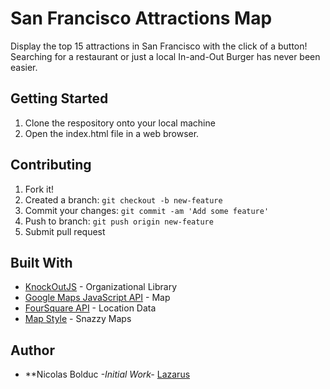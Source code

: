 # San Francisco Attractions Map

Display the top 15 attractions in San Francisco with the click of a button! Searching for a restaurant or just a local In-and-Out Burger has never been easier.

## Getting Started

1. Clone the respository onto your local machine
2. Open the index.html file in a web browser.

## Contributing

1. Fork it!
2. Created a branch: `git checkout -b new-feature`
3. Commit your changes: `git commit -am 'Add some feature'`
4. Push to branch: `git push origin new-feature`
5. Submit pull request

## Built With

* [KnockOutJS](http://knockoutjs.com/) - Organizational Library
* [Google Maps JavaScript API](https://developers.google.com/maps/documentation/javascript/) - Map
* [FourSquare API](https://developer.foursquare.com/overview/) - Location Data
* [Map Style](https://snazzymaps.com/) - Snazzy Maps

## Author

* **Nicolas Bolduc *-Initial Work-* [Lazarus](https://github.com/lazarus432)